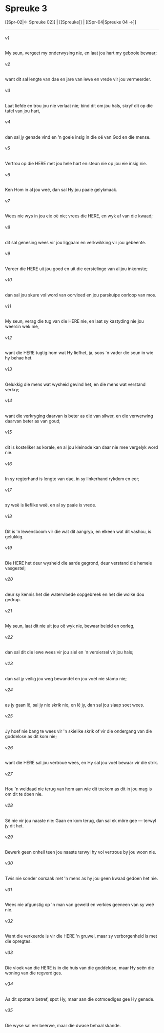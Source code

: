 # Spreuke 3

[[Spr-02|← Spreuke 02]] | [[Spreuke]] | [[Spr-04|Spreuke 04 →]]
***

###### v1
My seun, vergeet my onderwysing nie, en laat jou hart my gebooie bewaar; 
###### v2
want dit sal lengte van dae en jare van lewe en vrede vir jou vermeerder. 
###### v3
Laat liefde en trou jou nie verlaat nie; bind dit om jou hals, skryf dit op die tafel van jou hart, 
###### v4
dan sal jy genade vind en 'n goeie insig in die oë van God en die mense. 
###### v5
Vertrou op die HERE met jou hele hart en steun nie op jou eie insig nie. 
###### v6
Ken Hom in al jou weë, dan sal Hy jou paaie gelykmaak. 
###### v7
Wees nie wys in jou eie oë nie; vrees die HERE, en wyk af van die kwaad; 
###### v8
dit sal genesing wees vir jou liggaam en verkwikking vir jou gebeente. 
###### v9
Vereer die HERE uit jou goed en uit die eerstelinge van al jou inkomste; 
###### v10
dan sal jou skure vol word van oorvloed en jou parskuipe oorloop van mos. 
###### v11
My seun, verag die tug van die HERE nie, en laat sy kastyding nie jou weersin wek nie, 
###### v12
want die HERE tugtig hom wat Hy liefhet, ja, soos 'n vader die seun in wie hy behae het. 
###### v13
Gelukkig die mens wat wysheid gevind het, en die mens wat verstand verkry; 
###### v14
want die verkryging daarvan is beter as dié van silwer, en die verwerwing daarvan beter as van goud; 
###### v15
dit is kosteliker as korale, en al jou kleinode kan daar nie mee vergelyk word nie. 
###### v16
In sy regterhand is lengte van dae, in sy linkerhand rykdom en eer; 
###### v17
sy weë is lieflike weë, en al sy paaie is vrede. 
###### v18
Dit is 'n lewensboom vir die wat dit aangryp, en elkeen wat dit vashou, is gelukkig. 
###### v19
Die HERE het deur wysheid die aarde gegrond, deur verstand die hemele vasgestel; 
###### v20
deur sy kennis het die watervloede oopgebreek en het die wolke dou gedrup. 
###### v21
My seun, laat dit nie uit jou oë wyk nie, bewaar beleid en oorleg, 
###### v22
dan sal dit die lewe wees vir jou siel en 'n versiersel vir jou hals; 
###### v23
dan sal jy veilig jou weg bewandel en jou voet nie stamp nie; 
###### v24
as jy gaan lê, sal jy nie skrik nie, en lê jy, dan sal jou slaap soet wees. 
###### v25
Jy hoef nie bang te wees vir 'n skielike skrik of vir die ondergang van die goddelose as dit kom nie; 
###### v26
want die HERE sal jou vertroue wees, en Hy sal jou voet bewaar vir die strik. 
###### v27
Hou 'n weldaad nie terug van hom aan wie dit toekom as dit in jou mag is om dit te doen nie. 
###### v28
Sê nie vir jou naaste nie: Gaan en kom terug, dan sal ek môre gee — terwyl jy dit het. 
###### v29
Bewerk geen onheil teen jou naaste terwyl hy vol vertroue by jou woon nie. 
###### v30
Twis nie sonder oorsaak met 'n mens as hy jou geen kwaad gedoen het nie. 
###### v31
Wees nie afgunstig op 'n man van geweld en verkies geeneen van sy weë nie. 
###### v32
Want die verkeerde is vir die HERE 'n gruwel, maar sy verborgenheid is met die opregtes. 
###### v33
Die vloek van die HERE is in die huis van die goddelose, maar Hy seën die woning van die regverdiges. 
###### v34
As dit spotters betref, spot Hy, maar aan die ootmoediges gee Hy genade. 
###### v35
Die wyse sal eer beërwe, maar die dwase behaal skande. 
